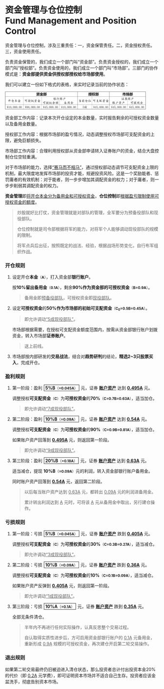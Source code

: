 # 资金管理与仓位控制<br>Fund Management and Position Control

资金管理与仓位控制，涉及三重责任：一，资金保管责任。二，资金授权责任。三，资金使用责任。

负责资金保管的，我们成立一个部门叫“资金部”。负责资金授权的，我们成立一个部门叫“授权部”。负责资金使用的，我们成立一个部门叫“市场部”。三部门的协作模式是：**资金部提供资金供授权部授权给市场部使用**。

我们可以建立一份如下格式的表格，来实时记录当前的协作状态：

<img src="images/资金仓位表.jpg" style="zoom:45%;" /> 

资金部工作内容：记录本次开仓设定的本金数量，实时报告剩余的可授权资金数量以及备用金数量。

授权部工作内容：根据市场部的盈亏情况，动态调整授权市场部可支配资金的上限，避免巨额损失。

市场部工作内容：合理利用授权部从资金部申请转入证券账户的资金，结合大盘控制仓位空轻重满。

对于市场部的能力，选择<u>“赛马而不相马”</u>，通过授权部动态调节可支配资金上限的机制，最大限度地发挥市场部的投资才能，规避投资风险。这是一个奖励能者、惩罚庸者的有效机制：对于能者，则一步步增加其调配资金的权力；对于庸者，则一步步削弱其调配资金的权力。

**资金管理**即<u>将开仓本金分为备用金和可授权资金</u>，**仓位控制**即<u>根据盈亏限制使用可授权资金的额度</u>。

> 炒股就好比打仗，资金管理就是对部队的管理，全军要分为预备役部队和现役部队。
>
> 仓位控制就是司令部根据将军的能力，对将军个人能够调动现役部队的规模的限制。
>
> 将军点兵后出征，按照既定的战法、经验，根据战场形势变化，自行布军组织作战。

### 开仓规则

1. 设定开仓**本金**<small>（**A**）</small>，打入资金部**银行账户**。

   按**10%**留出**备用金**<small>（**0.1A**）</small>，剩余**90%**作为资金部的**可授权资金**<small>（**B=0.9A**）</small>。

   > 备用金即<u>预备役部队</u>，可授权资金即<u>现役部队</u>。

2. 设定**可授权资金**的**50%**作为市场部的**初始可支配资金**<small>（**C<sub>0</sub>=0.5B=0.45A**）</small>。

   > 即允许调动<u>“5成现役部队”</u>。

   市场部根据需要，在授权可支配资金额度范围内，按需从资金部银行账户划拨资金，转入市场部**证券账户**。

   > 送上前线。

3. 市场部按内部研发的**交易战法**，结合对**趋势研判**的结论，**精选2~3只股票买入**，完成开仓。

### 盈利规则

1. 第一阶段：盈利<span style="border:1px solid;padding:1px 4px;margin:5px;">**5%B**<small>（<b>=0.045A</b>）</small></span>元，证券 <u>**账户资产**</u> 达到 <u>**0.495A**</u> 元。

   调整授权**可支配资金**<small>（**C**）</small>为**可授权资金**的**70%**<small>（**C=0.7B=0.63A**）</small>，适当加仓。

   > 即允许调动<u>“7成现役部队”</u>。

2. 第二阶段：盈利<span style="border:1px solid;padding:1px 4px;margin:5px;">**10%B**<small>（<b>=0.09A</b>）</small></span>元，证券 <u>**账户资产**</u> 达到 <u>**0.54A**</u> 元。

   调整授权**可支配资金**<small>（**C**）</small>为**可授权资金**的**90%**<small>（<b>C=0.9B=0.81A</b>）</small>，适当加仓。

   如果账户资产回落到 <u>**0.495A**</u> 元，则返回第一阶段。

   > 即允许调动<u>“9成现役部队”</u>。

3. 第三阶段：盈利<span style="border:1px solid;padding:1px 4px;margin:5px;">**20%B**<small>（<b>=0.18A</b>）</small></span>元，证券 <u>**账户资产**</u> 达到 <u>**0.63A**</u> 元。

   适当减仓，提现 **10%B**<small>（<b>=0.09A</b>）</small>元的利润，转入资金部银行账户备用金。

   同时账户资产回落到 <u>**0.54A**</u> 元，返回第二阶段。

   > 以后每当账户资产达到 <u>0.63A</u> 元，都转出 <u>0.09A</u> 元的利润进备用金。
   >
   > 累计转出利润达到 <u>A</u> 元时，可将该 <u>A</u> 元从备用金中取出，另行建仓操作。

### 亏损规则

1. 第一阶段：亏损<span style="border:1px solid;padding:1px 4px;margin:5px;">**5%B**<small>（<b>=0.045A</b>）</small></span>元，证券 <u>**账户资产**</u> 跌到 <u>**0.405A**</u> 元。

   调整授权**可支配资金**<small>（**C**）</small>为**可授权资金**的**30%**<small>（**C=0.3B=0.27A**）</small>，适当减仓。

   > 即允许调动<u>“3成现役部队”</u>。

2. 第二阶段：亏损<span style="border:1px solid;padding:1px 4px;margin:5px;">**10%B**<small>（<b>=0.09A</b>）</small></span>元，证券 <u>**账户资产**</u> 跌到 <u>**0.36A**</u> 元。

   调整授权**可支配资金**<small>（**C**）</small>为**可授权资金**的**10%**<small>（**C=0.1B=0.09A**）</small>，适当减仓。

   如果账户资产反弹到 <u>**0.405A**</u> 元，则返回第一阶段。

   > 即允许调动<u>“1成现役部队”</u>。

3. 第三阶段：亏损<span style="border:1px solid;padding:1px 4px;margin:5px;">**10%A**<small>（<b>=0.1A</b>）</small></span>元，证券 <u>**账户资产**</u> 跌到 <u>**0.35A**</u> 元。

   全部无条件清仓。

   > 半年内不再进行任何实际操作，认真反思整个交易过程。
   >
   > 自认取得实质性进步后，方可启用资金部银行账户的 <u>0.1A</u> 元备用金，重新形成 <u>0.9A</u> 规模的可授权资金，再次建仓开启第二轮交易操作。

### 退出规则

如果第二轮交易最终仍旧被迫进入清仓状态，那么投资者总计付出投资本金20%的代价（即 <u>0.2A</u> 元学费），即可证明资本市场并不适合自己生存。投资者应该金盆洗手，彻底告别资本市场。
